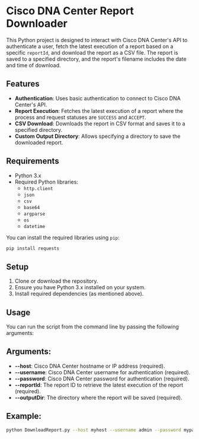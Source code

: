 # Cisco DNA Center Report Downloader

This Python project is designed to interact with Cisco DNA Center's API to authenticate a user, fetch the latest execution of a report based on a specific `reportId`, and download the report as a CSV file. The report is saved to a specified directory, and the report's filename includes the date and time of download.

## Features

- **Authentication**: Uses basic authentication to connect to Cisco DNA Center's API.
- **Report Execution**: Fetches the latest execution of a report where the process and request statuses are `SUCCESS` and `ACCEPT`.
- **CSV Download**: Downloads the report in CSV format and saves it to a specified directory.
- **Custom Output Directory**: Allows specifying a directory to save the downloaded report.

## Requirements

- Python 3.x
- Required Python libraries:
  - `http.client`
  - `json`
  - `csv`
  - `base64`
  - `argparse`
  - `os`
  - `datetime`

You can install the required libraries using `pip`:
```bash
pip install requests
```

## Setup
1. Clone or download the repository.
2. Ensure you have Python 3.x installed on your system.
3. Install required dependencies (as mentioned above).

## Usage
You can run the script from the command line by passing the following arguments:

## Arguments:
- **--host**: Cisco DNA Center hostname or IP address (required).
- **--username**: Cisco DNA Center username for authentication (required).
- **--password**: Cisco DNA Center password for authentication (required).
- **--reportId**: The report ID to retrieve the latest execution of the report (required).
- **--outputDir**: The directory where the report will be saved (required).

## Example:
```bash
python DownloadReport.py --host myhost --username admin --password mypassword --reportId report123 --outputDir C:\Reports
```
